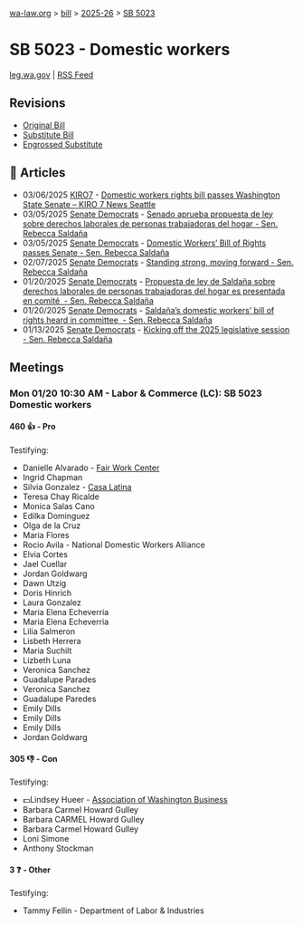 [wa-law.org](/) > [bill](/bill/) > [2025-26](/bill/2025-26/) > [SB 5023](/bill/2025-26/sb/5023/)

# SB 5023 - Domestic workers
[leg.wa.gov](https://app.leg.wa.gov/billsummary?BillNumber=5023&Year=2025&Initiative=false) | [RSS Feed](./rss.xml)

## Revisions
* [Original Bill](1/)
* [Substitute Bill](S/)
* [Engrossed Substitute](S.E/)

## 📰 Articles
* 03/06/2025 [KIRO7](/org/kiro7/) - [Domestic workers rights bill passes Washington State Senate – KIRO 7 News Seattle](https://www.kiro7.com/news/local/domestic-workers-rights-bill-passes-washington-state-senate/NQW2BWHQGZGRTGLCSGSIE47WJU/#:~:text=Senate%20Bill%205023)
* 03/05/2025 [Senate Democrats](/org/senate_democrats/) - [Senado aprueba propuesta de ley sobre derechos laborales de personas trabajadoras del hogar - Sen. Rebecca Saldaña](https://senatedemocrats.wa.gov/saldana/2025/03/05/senado-aprueba-propuesta-de-ley-sobre-derechos-laborales-de-personas-trabajadoras-del-hogar/#:~:text=La%20propuesta%20de%20ley%20del%20Senado%205023)
* 03/05/2025 [Senate Democrats](/org/senate_democrats/) - [Domestic Workers’ Bill of Rights passes Senate - Sen. Rebecca Saldaña](https://senatedemocrats.wa.gov/saldana/2025/03/05/domestic-workers-bill-of-rights-passes-senate/#:~:text=Senate%20Bill%205023)
* 02/07/2025 [Senate Democrats](/org/senate_democrats/) - [Standing strong, moving forward - Sen. Rebecca Saldaña](https://senatedemocrats.wa.gov/saldana/2025/02/07/standing-strong-moving-forward/#:~:text=SB%205023)
* 01/20/2025 [Senate Democrats](/org/senate_democrats/) - [Propuesta de ley de Saldaña sobre derechos laborales de personas trabajadoras del hogar es presentada en comité  - Sen. Rebecca Saldaña](https://senatedemocrats.wa.gov/saldana/2025/01/20/propuesta-de-ley-de-saldana-sobre-derechos-laborales-de-personas-trabajadoras-del-hogar-es-presentada-en-comite/#:~:text=Proyecto%20de%20Ley%20del%20Senado%205023)
* 01/20/2025 [Senate Democrats](/org/senate_democrats/) - [Saldaña’s domestic workers’ bill of rights heard in committee  - Sen. Rebecca Saldaña](https://senatedemocrats.wa.gov/saldana/2025/01/20/saldanas-domestic-workers-bill-of-rights-heard-in-committee/#:~:text=Senate%20Bill%205023)
* 01/13/2025 [Senate Democrats](/org/senate_democrats/) - [Kicking off the 2025 legislative session - Sen. Rebecca Saldaña](https://senatedemocrats.wa.gov/saldana/2025/01/13/kicking-off-the-2025-legislative-session/#:~:text=SB%205023)

## Meetings
### Mon 01/20 10:30 AM - Labor & Commerce (LC): SB 5023 Domestic workers
#### 460 👍 - Pro
Testifying:
* Danielle Alvarado - [Fair Work Center](/org/fair_work_center/)
* Ingrid Chapman
* Silvia Gonzalez - [Casa Latina](/org/casa_latina/)
* Teresa Chay Ricalde
* Monica Salas Cano
* Edilka Dominguez
* Olga de la Cruz
* Maria Flores
* Rocio Avila - National Domestic Workers Alliance
* Elvia Cortes
* Jael Cuellar
* Jordan Goldwarg
* Dawn Utzig
* Doris Hinrich
* Laura Gonzalez
* Maria Elena Echeverria
* Maria Elena Echeverria
* Lilia Salmeron
* Lisbeth Herrera
* Maria Suchilt
* Lizbeth Luna
* Veronica Sanchez
* Guadalupe Parades
* Veronica Sanchez
* Guadalupe Paredes
* Emily Dills
* Emily Dills
* Emily Dills
* Jordan Goldwarg

#### 305 👎 - Con
Testifying:
* 💵Lindsey Hueer - [Association of Washington Business](/org/association_of_washington_business/)
* Barbara Carmel Howard Gulley
* Barbara CARMEL Howard Gulley
* Barbara Carmel Howard Gulley
* Loni Simone
* Anthony Stockman

#### 3 ❓ - Other
Testifying:
* Tammy Fellin - Department of Labor & Industries
